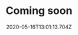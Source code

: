 ---
templateKey: case-study
title: Coming soon
projectId: Coming soon
projectId_bg: white
projectId_fc: black
impactNumber:
date: 2020-05-16T13:01:13.704Z
featuredimage: /img/aayush_blog.jpg
bannerImage: /img/GOSUGAM.gif
buttonText: Coming soon

---